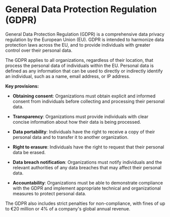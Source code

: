 # General Data Protection Regulation (GDPR)

General Data Protection Regulation (GDPR) is a comprehensive data privacy regulation by the European Union (EU). GDPR is intended to harmonize data protection laws across the EU, and to provide individuals with greater control over their personal data.

The GDPR applies to all organizations, regardless of their location, that process the personal data of individuals within the EU. Personal data is defined as any information that can be used to directly or indirectly identify an individual, such as a name, email address, or IP address.

**Key provisions:**

* **Obtaining consent**: Organizations must obtain explicit and informed consent from individuals before collecting and processing their personal data.

* **Transparency**: Organizations must provide individuals with clear concise information about how their data is being processed.

* **Data portability**: Individuals have the right to receive a copy of their personal data and to transfer it to another organization.

* **Right to erasure**: Individuals have the right to request that their personal data be erased.

* **Data breach notification**: Organizations must notify individuals and the relevant authorities of any data breaches that may affect their personal data.

* **Accountability**: Organizations must be able to demonstrate compliance with the GDPR and implement appropriate technical and organizational measures to protect personal data.

The GDPR also includes strict penalties for non-compliance, with fines of up to €20 million or 4% of a company's global annual revenue.